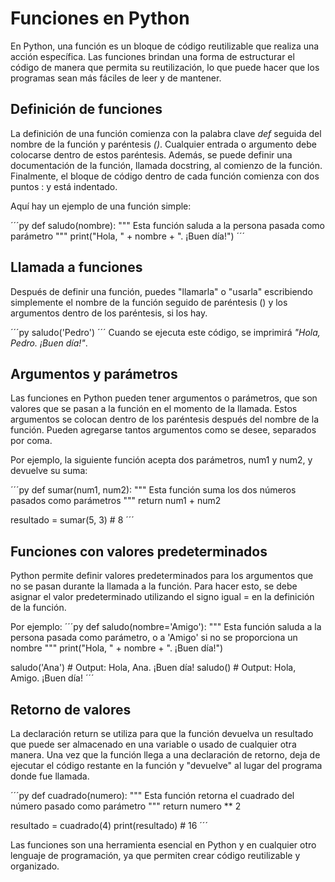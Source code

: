 # Funciones en Python

En Python, una función es un bloque de código reutilizable que realiza una acción específica. Las funciones brindan una forma de estructurar el código de manera que permita su reutilización, lo que puede hacer que los programas sean más fáciles de leer y de mantener.

## Definición de funciones

La definición de una función comienza con la palabra clave _def_ seguida del nombre de la función y paréntesis _()_. Cualquier entrada o argumento debe colocarse dentro de estos paréntesis. Además, se puede definir una documentación de la función, llamada docstring, al comienzo de la función. Finalmente, el bloque de código dentro de cada función comienza con dos puntos : y está indentado.

Aquí hay un ejemplo de una función simple:

´´´py
def saludo(nombre):
"""
Esta función saluda a la persona pasada como parámetro
"""
print("Hola, " + nombre + ". ¡Buen día!")
´´´

## Llamada a funciones

Después de definir una función, puedes "llamarla" o "usarla" escribiendo simplemente el nombre de la función seguido de paréntesis () y los argumentos dentro de los paréntesis, si los hay.

´´´py
saludo('Pedro')
´´´
Cuando se ejecuta este código, se imprimirá _"Hola, Pedro. ¡Buen día!"_.

## Argumentos y parámetros

Las funciones en Python pueden tener argumentos o parámetros, que son valores que se pasan a la función en el momento de la llamada. Estos argumentos se colocan dentro de los paréntesis después del nombre de la función. Pueden agregarse tantos argumentos como se desee, separados por coma.

Por ejemplo, la siguiente función acepta dos parámetros, num1 y num2, y devuelve su suma:

´´´py
def sumar(num1, num2):
"""
Esta función suma los dos números pasados como parámetros
"""
return num1 + num2

resultado = sumar(5, 3) # 8
´´´

## Funciones con valores predeterminados

Python permite definir valores predeterminados para los argumentos que no se pasan durante la llamada a la función. Para hacer esto, se debe asignar el valor predeterminado utilizando el signo igual = en la definición de la función.

Por ejemplo:
´´´py
def saludo(nombre='Amigo'):
"""
Esta función saluda a la persona pasada como parámetro, o a 'Amigo' si no se proporciona un nombre
"""
print("Hola, " + nombre + ". ¡Buen día!")

saludo('Ana') # Output: Hola, Ana. ¡Buen día!
saludo() # Output: Hola, Amigo. ¡Buen día!
´´´

## Retorno de valores

La declaración return se utiliza para que la función devuelva un resultado que puede ser almacenado en una variable o usado de cualquier otra manera. Una vez que la función llega a una declaración de retorno, deja de ejecutar el código restante en la función y "devuelve" al lugar del programa donde fue llamada.

´´´py
def cuadrado(numero):
"""
Esta función retorna el cuadrado del número pasado como parámetro
"""
return numero \*\* 2

resultado = cuadrado(4)
print(resultado) # 16
´´´

Las funciones son una herramienta esencial en Python y en cualquier otro lenguaje de programación, ya que permiten crear código reutilizable y organizado.
